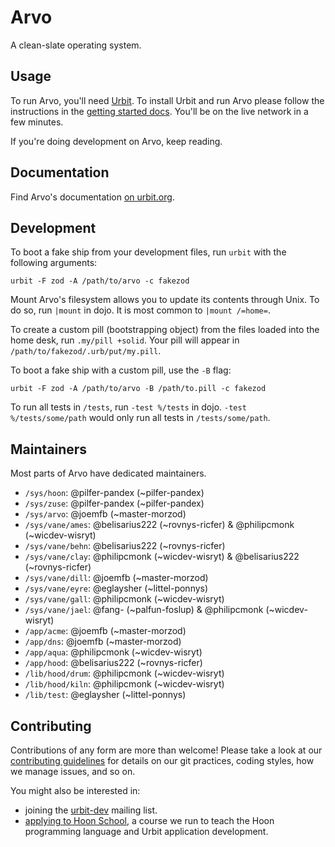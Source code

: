 # Arvo

A clean-slate operating system.

## Usage

To run Arvo, you'll need [Urbit](https://github.com/urbit/urbit/). To install
Urbit and run Arvo please follow the instructions in the [getting started
docs](https://urbit.org/docs/getting-started/). You'll be on the live network
in a few minutes.

If you're doing development on Arvo, keep reading.

## Documentation

Find Arvo's documentation [on urbit.org](https://urbit.org/docs/learn/arvo/).

## Development

To boot a fake ship from your development files, run `urbit` with the following arguments:

```
urbit -F zod -A /path/to/arvo -c fakezod
```

Mount Arvo's filesystem allows you to update its contents through Unix. To do so, run `|mount` in dojo. It is most common to `|mount /=home=`.

To create a custom pill (bootstrapping object) from the files loaded into the home desk, run `.my/pill +solid`. Your pill will appear in `/path/to/fakezod/.urb/put/my.pill`.

To boot a fake ship with a custom pill, use the `-B` flag:

```
urbit -F zod -A /path/to/arvo -B /path/to.pill -c fakezod
```

To run all tests in `/tests`, run `-test %/tests` in dojo. `-test %/tests/some/path` would only run all tests in `/tests/some/path`.

## Maintainers

Most parts of Arvo have dedicated maintainers.

* `/sys/hoon`: @pilfer-pandex (~pilfer-pandex)
* `/sys/zuse`: @pilfer-pandex (~pilfer-pandex)
* `/sys/arvo`: @joemfb (~master-morzod)
* `/sys/vane/ames`: @belisarius222 (~rovnys-ricfer) & @philipcmonk (~wicdev-wisryt)
* `/sys/vane/behn`: @belisarius222 (~rovnys-ricfer)
* `/sys/vane/clay`: @philipcmonk (~wicdev-wisryt) & @belisarius222 (~rovnys-ricfer)
* `/sys/vane/dill`: @joemfb (~master-morzod)
* `/sys/vane/eyre`: @eglaysher (~littel-ponnys)
* `/sys/vane/gall`: @philipcmonk (~wicdev-wisryt)
* `/sys/vane/jael`: @fang- (~palfun-foslup) & @philipcmonk (~wicdev-wisryt)
* `/app/acme`: @joemfb (~master-morzod)
* `/app/dns`: @joemfb (~master-morzod)
* `/app/aqua`: @philipcmonk (~wicdev-wisryt)
* `/app/hood`: @belisarius222 (~rovnys-ricfer)
* `/lib/hood/drum`: @philipcmonk (~wicdev-wisryt)
* `/lib/hood/kiln`: @philipcmonk (~wicdev-wisryt)
* `/lib/test`: @eglaysher (~littel-ponnys)

## Contributing

Contributions of any form are more than welcome!  Please take a look at our
[contributing guidelines][cont] for details on our git practices, coding
styles, how we manage issues, and so on.

You might also be interested in:

- joining the [urbit-dev][list] mailing list.
- [applying to Hoon School][mail], a course we run to teach the Hoon
  programming language and Urbit application development.

[list]: https://groups.google.com/a/urbit.org/forum/#!forum/dev
[mail]: mailto:support@urbit.org
[cont]: https://github.com/urbit/urbit/blob/master/CONTRIBUTING.md
